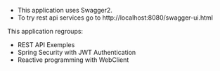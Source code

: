 * This application uses Swagger2.
* To try rest api services go to http://localhost:8080/swagger-ui.html 

This application regroups:<br/>
* REST API Exemples
* Spring Security with JWT Authentication
* Reactive programming with WebClient